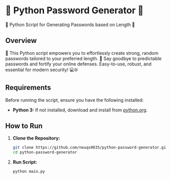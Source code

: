 # 🔏 Python Password Generator 🔑

🔐 Python Script for Generating Passwords based on Length 🚀

## Overview

🔐 This Python script empowers you to effortlessly create strong, random passwords tailored to your preferred length. 🎲 Say goodbye to predictable passwords and fortify your online defenses. Easy-to-use, robust, and essential for modern security! 💻🌐 

## Requirements

Before running the script, ensure you have the following installed:

- **Python 3:** If not installed, download and install from [python.org](https://www.python.org/downloads/).
  
## How to Run

1. **Clone the Repository:**
   ```bash
   git clone https://github.com/neuqs0035/python-password-generator.git
   cd python-password-generator
   ```
2. **Run Script:**
   ```bash
   python main.py
   ```
